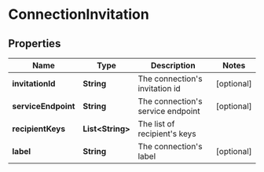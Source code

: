 

# ConnectionInvitation

## Properties

Name | Type | Description | Notes
------------ | ------------- | ------------- | -------------
**invitationId** | **String** | The connection&#39;s invitation id |  [optional]
**serviceEndpoint** | **String** | The connection&#39;s service endpoint |  [optional]
**recipientKeys** | **List&lt;String&gt;** | The list of recipient&#39;s keys | 
**label** | **String** | The connection&#39;s label |  [optional]



